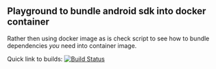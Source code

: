 Playground to bundle android sdk into docker container
------

Rather then using docker image as is check script to see how to bundle dependencies *you* need into container image. 


Quick link to builds: [![Build Status](https://travis-ci.org/plastiv/peta-androidsdk.svg)](https://travis-ci.org/plastiv/peta-androidsdk)